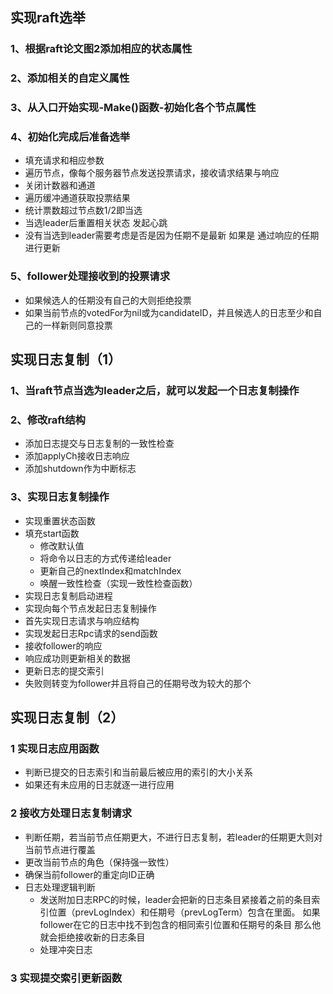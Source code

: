 ## 实现raft选举
### 1、根据raft论文图2添加相应的状态属性
### 2、添加相关的自定义属性
### 3、从入口开始实现-Make()函数-初始化各个节点属性
### 4、初始化完成后准备选举
* 填充请求和相应参数
* 遍历节点，像每个服务器节点发送投票请求，接收请求结果与响应
* 关闭计数器和通道
* 遍历缓冲通道获取投票结果
* 统计票数超过节点数1/2即当选
* 当选leader后重置相关状态 发起心跳
* 没有当选到leader需要考虑是否是因为任期不是最新 如果是 通过响应的任期进行更新
### 5、follower处理接收到的投票请求 
* 如果候选人的任期没有自己的大则拒绝投票
* 如果当前节点的votedFor为nil或为candidateID，并且候选人的日志至少和自己的一样新则同意投票

## 实现日志复制（1）
### 1、当raft节点当选为leader之后，就可以发起一个日志复制操作
### 2、修改raft结构
* 添加日志提交与日志复制的一致性检查
* 添加applyCh接收日志响应
* 添加shutdown作为中断标志
### 3、实现日志复制操作
* 实现重置状态函数
* 填充start函数
    * 修改默认值
    * 将命令以日志的方式传递给leader
    * 更新自己的nextIndex和matchIndex
    * 唤醒一致性检查（实现一致性检查函数）
* 实现日志复制启动进程
* 实现向每个节点发起日志复制操作
* 首先实现日志请求与响应结构
* 实现发起日志Rpc请求的send函数
* 接收follower的响应
* 响应成功则更新相关的数据
* 更新日志的提交索引
* 失败则转变为follower并且将自己的任期号改为较大的那个

## 实现日志复制（2）
### 1 实现日志应用函数
* 判断已提交的日志索引和当前最后被应用的索引的大小关系
* 如果还有未应用的日志就逐一进行应用
### 2 接收方处理日志复制请求
* 判断任期，若当前节点任期更大，不进行日志复制，若leader的任期更大则对当前节点进行覆盖
* 更改当前节点的角色（保持强一致性）
* 确保当前follower的重定向ID正确
* 日志处理逻辑判断
  * 发送附加日志RPC的时候，leader会把新的日志条目紧接着之前的条目索引位置（prevLogIndex）和任期号（prevLogTerm）包含在里面。
    如果follower在它的日志中找不到包含的相同索引位置和任期号的条目 那么他就会拒绝接收新的日志条目
  * 处理冲突日志
### 3 实现提交索引更新函数
